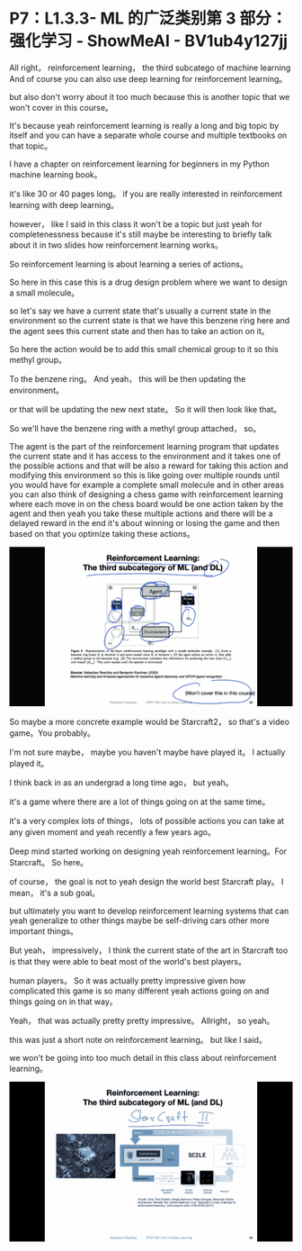 # P7：L1.3.3- ML 的广泛类别第 3 部分：强化学习 - ShowMeAI - BV1ub4y127jj

All right， reinforcement learning， the third subcatego of machine learning And of course you can also use deep learning for reinforcement learning。

 but also don't worry about it too much because this is another topic that we won't cover in this course。

 It's because yeah reinforcement learning is really a long and big topic by itself and you can have a separate whole course and multiple textbooks on that topic。

 I have a chapter on reinforcement learning for beginners in my Python machine learning book。

 it's like 30 or 40 pages long。 if you are really interested in reinforcement learning with deep learning。

 however， like I said in this class it won't be a topic but just yeah for completenessness because it's still maybe be interesting to briefly talk about it in two slides how reinforcement learning works。

So reinforcement learning is about learning a series of actions。

 So here in this case this is a drug design problem where we want to design a small molecule。

 so let's say we have a current state that's usually a current state in the environment so the current state is that we have this benzene ring here and the agent sees this current state and then has to take an action on it。

 So here the action would be to add this small chemical group to it so this methyl group。

To the benzene ring。 And yeah， this will be then updating the environment。

 or that will be updating the new next state。 So it will then look like that。

 So we'll have the benzene ring with a methyl group attached， so。

The agent is the part of the reinforcement learning program that updates the current state and it has access to the environment and it takes one of the possible actions and that will be also a reward for taking this action and modifying this environment so this is like going over multiple rounds until you would have for example a complete small molecule and in other areas you can also think of designing a chess game with reinforcement learning where each move in on the chess board would be one action taken by the agent and then yeah you take these multiple actions and there will be a delayed reward in the end it's about winning or losing the game and then based on that you optimize taking these actions。



![](img/f3a68ee04fffbf51f45b84e26028b4e2_1.png)

So maybe a more concrete example would be Starcraft2， so that's a video game。You probably。

 I'm not sure maybe， maybe you haven't maybe have played it。 I actually played it。

 I think back in as an undergrad a long time ago， but yeah。

 it's a game where there are a lot of things going on at the same time。

 it's a very complex lots of things， lots of possible actions you can take at any given moment and yeah recently a few years ago。

 Deep mind started working on designing yeah reinforcement learning。For Starcraft。 So here。

 of course， the goal is not to yeah design the world best Starcraft play。 I mean， it's a sub goal。

 but ultimately you want to develop reinforcement learning systems that can yeah generalize to other things maybe be self-driving cars other more important things。

 But yeah， impressively， I think the current state of the art in Starcraft too is that they were able to beat most of the world's best players。

 human players。 So it was actually pretty impressive given how complicated this game is so many different yeah actions going on and things going on in that way。

Yeah， that was actually pretty pretty impressive。 Allright， so yeah。

 this was just a short note on reinforcement learning。 but like I said。

 we won't be going into too much detail in this class about reinforcement learning。



![](img/f3a68ee04fffbf51f45b84e26028b4e2_3.png)
